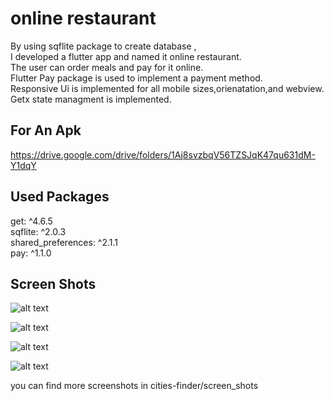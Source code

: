 # online restaurant

By using sqflite package to create database ,  
I developed a flutter app and named it online restaurant.    
The user can order meals and pay for it online.  
Flutter Pay package is used to implement a payment method.  
Responsive Ui is implemented for all mobile sizes,orienatation,and webview.    
Getx state managment is implemented.  



## For An Apk

https://drive.google.com/drive/folders/1Aj8svzbqV56TZSJqK47qu631dM-Y1dqY


## Used Packages

  get: ^4.6.5   
  sqflite: ^2.0.3   
  shared_preferences: ^2.1.1   
  pay: ^1.1.0   
 
 ## Screen Shots  
  
  ![alt text](https://github.com/mo7amedaliEbaid/online-restaurant/blob/master/screen_shots/home.jpg?raw=true)  
   
   
   
  
  ![alt text](https://github.com/mo7amedaliEbaid/online-restaurant/blob/master/screen_shots/cart.jpg?raw=true)  

 
 
 
![alt text](https://github.com/mo7amedaliEbaid/online-restaurant/blob/master/screen_shots/detailswide.jpg?raw=true)   


![alt text](https://github.com/mo7amedaliEbaid/online-restaurant/blob/master/screen_shots/register.jpg?raw=true)   


  
  
  you can find more screenshots in cities-finder/screen_shots
